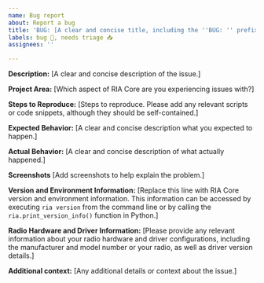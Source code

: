 ```yaml
---
name: Bug report
about: Report a bug
title: 'BUG: [A clear and concise title, including the ''BUG: '' prefix]'
labels: bug 🐞, needs triage 📥
assignees: ''

---
```

<!-- Thank you for submitting a bug report. We value your feedback. Before proceeding with a new issue, 
please take a moment to review the issue tracker for any existing reports related to the same bug.

Many user applications of RIA Core require interfacing with external radio hardware. Prior to submitting 
a bug report, please confirm that the issue you're experiencing is attributable to RIA Core, rather than 
your hardware/driver configuration. If you are unsure, feel free to ask in our 
[support forum](https://github.com/qoherent/ria/discussions/categories/support). -->

**Description:**
[A clear and concise description of the issue.]


**Project Area:**
[Which aspect of RIA Core are you experiencing issues with?]


**Steps to Reproduce:**
[Steps to reproduce. Please add any relevant scripts or code snippets, although they should be self-contained.]


**Expected Behavior:**
[A clear and concise description what you expected to happen.]


**Actual Behavior:**
[A clear and concise description of what actually happened.]


**Screenshots**
[Add screenshots to help explain the problem.]


**Version and Environment Information:**
[Replace this line with RIA Core version and environment information. This information can be accessed by executing 
`ria version` from the command line or by calling the `ria.print_version_info()` function in Python.]


**Radio Hardware and Driver Information:**
[Please provide any relevant information about your radio hardware and driver configurations, including the 
manufacturer and model number or your radio, as well as driver version details.]


**Additional context:**
[Any additional details or context about the issue.]


<!-- Once your bug report has been submitted, it will be triaged by an authorized Qoherent team member. Please wait 
for the issue to be triaged before starting development. This is to ensure your efforts are focused effectively. 
Thank you for your patience and understanding. -->
